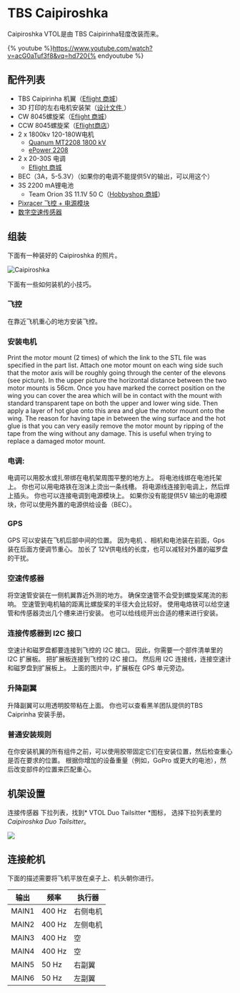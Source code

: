 # TBS Caipiroshka

Caipiroshka VTOL是由 TBS Caipirinha轻度改装而来。

{% youtube %}https://www.youtube.com/watch?v=acG0aTuf3f8&vq=hd720{% endyoutube %}

## 配件列表

* TBS Caipirinha 机翼（[Eflight 商城](http://www.eflight.ch/shop/USER_ARTIKEL_HANDLING_AUFRUF.php?von_suchresultat=true&Ziel_ID=19638&Kategorie_ID=110923)）
* 3D 打印的左右电机安装架（<a href="https://github.com/PX4/px4_user_guide/raw/master/assets/airframes/vtol/caipiroshka/motor_mounts.zip" target="_blank">设计文件 </a>）
* CW 8045螺旋桨（[Eflight 商城](http://www.eflight.ch/shop/USER_ARTIKEL_HANDLING_AUFRUF.php?von_suchresultat=true&Ziel_ID=19532&Kategorie_ID=288)）
* CCW 8045螺旋桨（[Eflight商店](http://www.eflight.ch/shop/USER_ARTIKEL_HANDLING_AUFRUF.php?von_suchresultat=true&Ziel_ID=19533&Kategorie_ID=288)）
* 2 x 1800kv 120-180W电机 
  * [Quanum MT2208 1800 kV](http://www.hobbyking.com/hobbyking/store/__67014__Quanum_MT_Series_2208_1800KV_Brushless_Multirotor_Motor_Built_by_DYS.html)
  * [ePower 2208](http://www.eflight.ch/pi/ePower-X-22081.html)
* 2 x 20-30S 电调 
  * [Eflight 商城](http://www.eflight.ch/shop/USER_ARTIKEL_HANDLING_AUFRUF.php?von_suchresultat=true&Ziel_ID=19713&Kategorie_ID=36077)
* BEC（3A，5-5.3V）（如果你的电调不能提供5V的输出，可以用这个）
* 3S 2200 mA锂电池 
  * Team Orion 3S 11.1V 50 C（[Hobbyshop 商城](https://www.hobbyshop.ch/modellbau-elektronik/akku/team-orion-lipo-2200-3s-11-1v-50c-xt60-ori60163.html)）
* [Pixracer 飞控 + 电源模块](../flight_controller/pixracer.md)
* [数字空速传感器](http://www.hobbyking.com/hobbyking/store/__62752__HKPilot_32_Digital_Air_Speed_Sensor_And_Pitot_Tube_Set.html)

## 组装

下面有一种装好的 Caipiroshka 的照片。

![Caipiroshka](../../assets/airframes/vtol/caipiroshka/caipiroshka.jpg)

下面有一些如何装机的小技巧。

### 飞控

在靠近飞机重心的地方安装飞控。

### 安装电机

Print the motor mount (2 times) of which the link to the STL file was specified in the part list. Attach one motor mount on each wing side such that the motor axis will be roughly going through the center of the elevons (see picture). In the upper picture the horizontal distance between the two motor mounts is 56cm. Once you have marked the correct position on the wing you can cover the area which will be in contact with the mount with standard transparent tape on both the upper and lower wing side. Then apply a layer of hot glue onto this area and glue the motor mount onto the wing. The reason for having tape in between the wing surface and the hot glue is that you can very easily remove the motor mount by ripping of the tape from the wing without any damage. This is useful when trying to replace a damaged motor mount.

### 电调:

电调可以用胶水或扎带绑在电机架周围平整的地方上。 将电池线绑在电池托架上。 你也可以用电烙铁在泡沫上烫出一条线槽。 将电源线连接到电调上，然后焊上插头。 你也可以连接电调到电源模块上。 如果你没有能提供5V 输出的电源模块，你可以使用外置的电源供给设备（BEC）。

### GPS

GPS 可以安装在飞机后部中间的位置。 因为电机 、相机和电池装在前面，Gps 装在后面方便调节重心。 加长了 12V供电线的长度，也可以减轻对外置的磁罗盘的干扰。

### 空速传感器

将空速管安装在一侧机翼靠近外测的地方。 确保空速管不会受到螺旋桨尾流的影响。 空速管到电机轴的距离比螺旋桨的半径大会比较好。 使用电烙铁可以给空速管和传感器烫出几个槽来进行安装。 也可以给线缆开出合适的槽来进行安装。

### 连接传感器到 I2C 接口

空速计和磁罗盘都要连接到飞控的 I2C 接口。 因此，你需要一个部件清单里的 I2C 扩展板。 把扩展板连接到飞控的 I2C 接口。 然后用 I2C 连接线，连接空速计和磁罗盘到扩展板上。 上面的图片中，扩展板在 GPS 单元旁边。

### 升降副翼

升降副翼可以用透明胶带粘在上面。 你也可以查看黑羊团队提供的TBS Caiprinha 安装手册。

### 普通安装规则

在你安装机翼的所有组件之前，可以使用胶带固定它们在安装位置，然后检查重心是否在要求的位置。 根据你增加的设备重量（例如，GoPro 或更大的电池），然后改变部件的位置来匹配重心。

## 机架设置

连接传感器 下拉列表，找到* VTOL Duo Tailsitter *图标， 选择下拉列表里的 *Caipiroshka Duo Tailsitter*。

![](../../images/qgc/setup/airframe_px4_vtol_caipiroshka_duo_tailsitter.jpg)

## 连接舵机

下面的描述需要将飞机平放在桌子上、机头朝你进行。

| 输出    | 频率     | 执行器  |
| ----- | ------ | ---- |
| MAIN1 | 400 Hz | 右侧电机 |
| MAIN2 | 400 Hz | 左侧电机 |
| MAIN3 | 400 Hz | 空    |
| MAIN4 | 400 Hz | 空    |
| MAIN5 | 50 Hz  | 右副翼  |
| MAIN6 | 50 Hz  | 左副翼  |